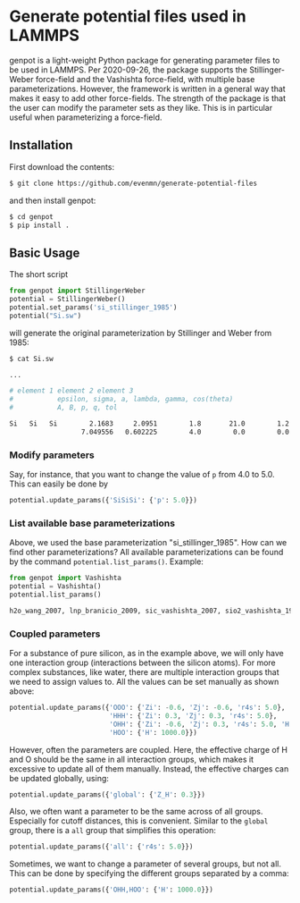 # Generate potential files used in LAMMPS
genpot is a light-weight Python package for generating parameter files to be used in LAMMPS. Per 2020-09-26, the package supports the Stillinger-Weber force-field and the Vashishta force-field, with multiple base parameterizations. However, the framework is written in a general way that makes it easy to add other force-fields. The strength of the package is that the user can modify the parameter sets as they like. This is in particular useful when parameterizing a force-field.

## Installation
First download the contents:
``` bash
$ git clone https://github.com/evenmn/generate-potential-files
```
and then install genpot:
``` bash
$ cd genpot
$ pip install .
```

## Basic Usage
The short script
``` python
from genpot import StillingerWeber
potential = StillingerWeber()
potential.set_params('si_stillinger_1985')
potential("Si.sw")
```
will generate the original parameterization by Stillinger and Weber from 1985:
``` bash
$ cat Si.sw

...

# element 1 element 2 element 3
#           epsilon, sigma, a, lambda, gamma, cos(theta)
#           A, B, p, q, tol

Si   Si   Si        2.1683     2.0951        1.8       21.0        1.2  -0.333333
                  7.049556   0.602225        4.0        0.0        0.0

```
### Modify parameters
Say, for instance, that you want to change the value of ```p``` from 4.0 to 5.0. This can easily be done by
``` python
potential.update_params({'SiSiSi': {'p': 5.0}})
```

### List available base parameterizations
Above, we used the base parameterization "si_stillinger_1985". How can we find other parameterizations? All available parameterizations can be found by the command ```potential.list_params()```. Example:
``` python
from genpot import Vashishta
potential = Vashishta()
potential.list_params()
```
``` bash
h2o_wang_2007, lnp_branicio_2009, sic_vashishta_2007, sio2_vashishta_1990
```

### Coupled parameters
For a substance of pure silicon, as in the example above, we will only have one interaction group (interactions between the silicon atoms). For more complex substances, like water, there are multiple interaction groups that we need to assign values to. All the values can be set manually as shown above:
``` python
potential.update_params({'OOO': {'Zi': -0.6, 'Zj': -0.6, 'r4s': 5.0},
                         'HHH': {'Zi': 0.3, 'Zj': 0.3, 'r4s': 5.0},
                         'OHH': {'Zi': -0.6, 'Zj': 0.3, 'r4s': 5.0, 'H': 1000.0}
                         'HOO': {'H': 1000.0}})
```
However, often the parameters are coupled. Here, the effective charge of H and O should be the same in all interaction groups, which makes it excessive to update all of them manually. Instead, the effective charges can be updated globally, using:
``` python
potential.update_params({'global': {'Z_H': 0.3}})
```
Also, we often want a parameter to be the same across of all groups. Especially for cutoff distances, this is convenient. Similar to the ```global``` group, there is a ```all``` group that simplifies this operation:
``` python
potential.update_params({'all': {'r4s': 5.0}})
```
Sometimes, we want to change a parameter of several groups, but not all. This can be done by specifying the different groups separated by a comma:
``` python
potential.update_params({'OHH,HOO': {'H': 1000.0}})
```
